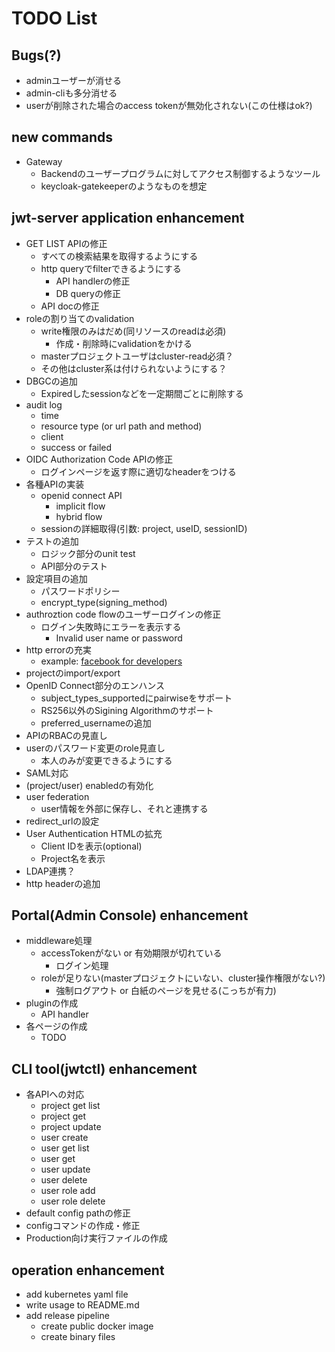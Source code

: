 # TODO List

## Bugs(?)

- adminユーザーが消せる
- admin-cliも多分消せる
- userが削除された場合のaccess tokenが無効化されない(この仕様はok?)

## new commands

- Gateway
  - Backendのユーザープログラムに対してアクセス制御するようなツール
  - keycloak-gatekeeperのようなものを想定

## jwt-server application enhancement

- GET LIST APIの修正
  - すべての検索結果を取得するようにする
  - http queryでfilterできるようにする
    - API handlerの修正
    - DB queryの修正
  - API docの修正
- roleの割り当てのvalidation
  - write権限のみはだめ(同リソースのreadは必須)
    - 作成・削除時にvalidationをかける
  - masterプロジェクトユーザはcluster-read必須？
  - その他はcluster系は付けられないようにする？
- DBGCの追加
  - Expiredしたsessionなどを一定期間ごとに削除する
- audit log
  - time
  - resource type (or url path and method)
  - client
  - success or failed
- OIDC Authorization Code APIの修正
  - ログインページを返す際に適切なheaderをつける
- 各種APIの実装
  - openid connect API
    - implicit flow
    - hybrid flow
  - sessionの詳細取得(引数: project, useID, sessionID)
- テストの追加
  - ロジック部分のunit test
  - API部分のテスト
- 設定項目の追加
  - パスワードポリシー
  - encrypt_type(signing_method)
- authroztion code flowのユーザーログインの修正
  - ログイン失敗時にエラーを表示する
    - Invalid user name or password
- http errorの充実
  - example: [facebook for developers](https://developers.facebook.com/docs/messenger-platform/reference/send-api/error-codes?locale=ja_JP)
- projectのimport/export
- OpenID Connect部分のエンハンス
  - subject_types_supportedにpairwiseをサポート
  - RS256以外のSigining Algorithmのサポート
  - preferred_usernameの追加
- APIのRBACの見直し
- userのパスワード変更のrole見直し
  - 本人のみが変更できるようにする
- SAML対応
- (project/user) enabledの有効化
- user federation
  - user情報を外部に保存し、それと連携する
- redirect_urlの設定
- User Authentication HTMLの拡充
  - Client IDを表示(optional)
  - Project名を表示
- LDAP連携？
- http headerの追加

## Portal(Admin Console) enhancement

- middleware処理
  - accessTokenがない or 有効期限が切れている
    - ログイン処理
  - roleが足りない(masterプロジェクトにいない、cluster操作権限がない?)
    - 強制ログアウト or 白紙のページを見せる(こっちが有力)
- pluginの作成
  - API handler
- 各ページの作成
  - TODO

## CLI tool(jwtctl) enhancement

- 各APIへの対応
  - project get list
  - project get
  - project update
  - user create
  - user get list
  - user get
  - user update
  - user delete
  - user role add
  - user role delete
- default config pathの修正
- configコマンドの作成・修正
- Production向け実行ファイルの作成

## operation enhancement

- add kubernetes yaml file
- write usage to README.md
- add release pipeline
  - create public docker image
  - create binary files
